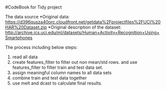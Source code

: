 #CodeBook for Tidy project

The data source
	*Original data: https://d396qusza40orc.cloudfront.net/getdata%2Fprojectfiles%2FUCI%20HAR%20Dataset.zip
	*Original description of the dataset: http://archive.ics.uci.edu/ml/datasets/Human+Activity+Recognition+Using+Smartphones
	

The process including below steps:
1. read all data
2. create features_filter to filter out non mean/std rows. and use features_filter to filter train and test data set.
3. assign meaningful column names to all data sets
4. combine train and test data together
5. use melt and dcast to calculate final results.